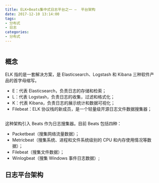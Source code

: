 ```yaml
---
title: ELK+Beats集中式日志平台之一 —  平台架构
date: 2017-12-10 13:14:00
tags:
- 分布式
- 日志
categories:
- 分布式
---
```


![]()<!--more-->

## 概念

ELK 指的是一套解决方案，是 Elasticsearch、Logstash 和 Kibana 三种软件产品的首字母缩写。 

* E：代表 Elasticsearch，负责日志的存储和检索； 
* L：代表 Logstash，负责日志的收集，过滤和格式化； 
* K：代表 Kibana，负责日志的展示统计和数据可视化；
* Filebeat：ELK 协议栈的新成员，是一个轻量级开源日志文件数据搜集器；

![]()<!--more-->

这种架构引入 Beats 作为日志搜集器。目前 Beats 包括四种：

* Packetbeat（搜集网络流量数据）；
* Metricbeat（搜集系统、进程和文件系统级别的 CPU 和内存使用情况等数据）；
* Filebeat（搜集文件数据）； 
* Winlogbeat（搜集 Windows 事件日志数据）;

## 日志平台架构